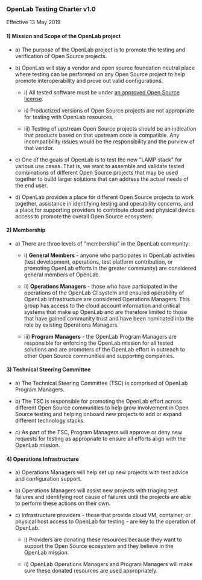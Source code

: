 ### OpenLab Testing Charter v1.0

Effective 13 May 2019

#### 1) Mission and Scope of the OpenLab project

- a) The purpose of the OpenLab project is to promote the testing and
     verification of Open Source projects.

- b) OpenLab will stay a vendor and open source foundation neutral place where
     testing can be performed on any Open Source project to help promote interoperability and prove out valid configurations.

  - i) All tested software must be under [an approved Open Source
       license](https://opensource.org/licenses/alphabetical).

  - ii) Productized versions of Open Source projects are not appropriate for
        testing with OpenLab resources.

  - iii) Testing of upstream Open Source projects should be an indication that
         products based on that upstream code is compatible. Any incompatibility
         issues would be the responsibility and the purview of that vendor.

- c) One of the goals of OpenLab is to test the new "LAMP stack" for various
     use cases. That is, we want to assemble and validate tested combinations
     of different Open Source projects that may be used together to build larger
     solutions that can address the actual needs of the end user.

- d) OpenLab provides a place for different Open Source projects to work
     together, assistance in identifying testing and operability concerns, and
     a place for supporting providers to contribute cloud and physical device
     access to promote the overall Open Source ecosystem.

#### 2) Membership

- a) There are three levels of "membership" in the OpenLab community:

  - i) **General Members** - anyone who participates in OpenLab activities (test
       development, operations, test platform contribution, or promoting
       OpenLab efforts in the greater community) are considered general members
       of OpenLab.

  - ii) **Operations Managers** - those who have participated in the operations
        of the OpenLab CI system and ensured operability of OpenLab
        infrastructure are considered Operations Managers. This group has access
        to the cloud account information and critical systems that make up
        OpenLab and are therefore limited to those that have gained community
        trust and have been nominated into the role by existing Operations
        Managers.

  - iii) **Program Managers** - the OpenLab Program Managers are responsible
         for enforcing the OpenLab mission for all tested solutions and are
         promoters of the OpenLab effort in outreach to other Open Source
         communities and supporting companies.

#### 3) Technical Steering Committee

- a) The Technical Steering Committee (TSC) is comprised of OpenLab Program
     Managers.

- b) The TSC is responsible for promoting the OpenLab effort across different
     Open Source communities to help grow involvement in Open Source testing
     and helping onboard new projects to add or expand different technology
     stacks.
    
- c) As part of the TSC, Program Managers will approve or deny new requests for
     testing as appropriate to ensure all efforts align with the OpenLab
     mission.

#### 4) Operations Infrastructure

- a) Operations Managers will help set up new projects with test advice and
     configuration support.
    
- b) Operations Managers will assist new projects with triaging test failures
     and identifying root cause of failures until the projects are able to
     perform these actions on their own.

- c) Infrastructure providers - those that provide cloud VM, container, or
     physical host access to OpenLab for testing - are key to the operation of
     OpenLab.
    
  - i) Providers are donating these resources because they want to support
       the Open Source ecosystem and they believe in the OpenLab mission.

  - ii) OpenLab Operations Managers and Program Managers will make sure these
        donated resources are used appropriately.
